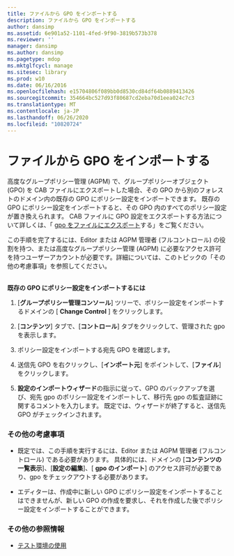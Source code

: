 ```yaml
---
title: ファイルから GPO をインポートする
description: ファイルから GPO をインポートする
author: dansimp
ms.assetid: 6e901a52-1101-4fed-9f90-3819b573b378
ms.reviewer: ''
manager: dansimp
ms.author: dansimp
ms.pagetype: mdop
ms.mktglfcycl: manage
ms.sitesec: library
ms.prod: w10
ms.date: 06/16/2016
ms.openlocfilehash: e15704806f089bb0d8530cd84df64b0889413426
ms.sourcegitcommit: 354664bc527d93f80687cd2eba70d1eea024c7c3
ms.translationtype: MT
ms.contentlocale: ja-JP
ms.lasthandoff: 06/26/2020
ms.locfileid: "10820724"
---
```

# ファイルから GPO をインポートする


高度なグループポリシー管理 (AGPM) で、グループポリシーオブジェクト (GPO) を CAB ファイルにエクスポートした場合、その GPO から別のフォレストのドメイン内の既存の GPO にポリシー設定をインポートできます。 既存の GPO にポリシー設定をインポートすると、その GPO 内のすべてのポリシー設定が置き換えられます。 CAB ファイルに GPO 設定をエクスポートする方法について詳しくは、「 [gpo をファイルにエクスポート](export-a-gpo-to-a-file.md)する」をご覧ください。

この手順を完了するには、Editor または AGPM 管理者 (フルコントロール) の役割を持つ、または高度なグループポリシー管理 (AGPM) に必要なアクセス許可を持つユーザーアカウントが必要です。詳細については、このトピックの「その他の考慮事項」を参照してください。

## <a href="" id="bkmk-existing"></a>


**既存の GPO にポリシー設定をインポートするには**

1.  [**グループポリシー管理コンソール**] ツリーで、ポリシー設定をインポートするドメインの [ **Change Control** ] をクリックします。

2.  [**コンテンツ**] タブで、[**コントロール**] タブをクリックして、管理された gpo を表示します。

3.  ポリシー設定をインポートする宛先 GPO を確認します。

4.  送信先 GPO を右クリックし、[**インポート元**] をポイントして、[**ファイル**] をクリックします。

5.  **設定のインポートウィザード**の指示に従って、GPO のバックアップを選び、宛先 gpo のポリシー設定をインポートして、移行先 gpo の監査証跡に関するコメントを入力します。 既定では、ウィザードが終了すると、送信先 GPO がチェックインされます。

### その他の考慮事項

-   既定では、この手順を実行するには、Editor または AGPM 管理者 (フルコントロール) である必要があります。 具体的には、ドメインの [**コンテンツの一覧表示**]、[**設定の編集**]、[ **gpo のインポート**] のアクセス許可が必要であり、gpo をチェックアウトする必要があります。

-   エディターは、作成中に新しい GPO にポリシー設定をインポートすることはできませんが、新しい GPO の作成を要求し、それを作成した後でポリシー設定をインポートすることができます。

### その他の参照情報

-   [テスト環境の使用](using-a-test-environment.md)

 

 





